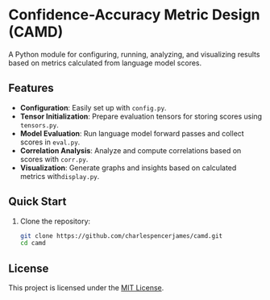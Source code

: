 # Confidence-Accuracy Metric Design (CAMD)

A Python module for configuring, running, analyzing, and visualizing results 
based on metrics calculated from language model scores.

## Features
- **Configuration**: Easily set up with `config.py`.
- **Tensor Initialization**: Prepare evaluation tensors for storing scores using `tensors.py`.
- **Model Evaluation**: Run language model forward passes and collect scores in `eval.py`.
- **Correlation Analysis**: Analyze and compute correlations based on scores with `corr.py`.
- **Visualization**: Generate graphs and insights based on calculated metrics with`display.py`.

## Quick Start

1. Clone the repository:
   ```bash
   git clone https://github.com/charlespencerjames/camd.git
   cd camd

## License
This project is licensed under the [MIT License](LICENSE).

